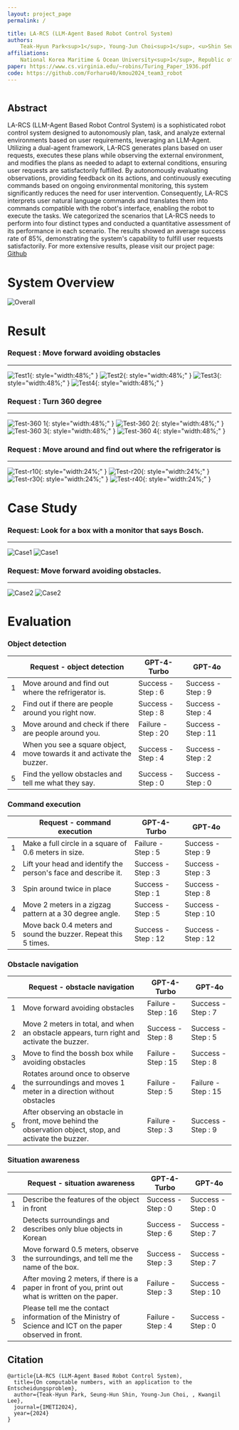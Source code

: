 ```yaml
---
layout: project_page
permalink: /

title: LA-RCS (LLM-Agent Based Robot Control System)
authors:
    Teak-Hyun Park<sup>1</sup>, Young-Jun Choi<sup>1</sup>, <u>Shin Seung-Hun</u><sup>2</sup>, Kwangil Lee<sup>1</sup>
affiliations:
    National Korea Maritime & Ocean University<sup>1</sup>, Republic of Korea Navy<sup>2</sup>
paper: https://www.cs.virginia.edu/~robins/Turing_Paper_1936.pdf
code: https://github.com/Forharu40/kmou2024_team3_robot
---
```


<!-- Using HTML to center the abstract -->
<div class="columns is-centered has-text-centered">
    <div class="column is-four-fifths">
        <h2>Abstract</h2>
        <div class="content has-text-justified">
LA-RCS (LLM-Agent Based Robot Control System) is a sophisticated robot control system designed to autonomously plan, task, and analyze external environments based on user requirements, leveraging an LLM-Agent. Utilizing a dual-agent framework, LA-RCS generates plans based on user requests, executes these plans while observing the external environment, and modifies the plans as needed to adapt to external conditions, ensuring user requests are satisfactorily fulfilled. By autonomously evaluating observations, providing feedback on its actions, and continuously executing commands based on ongoing environmental monitoring, this system significantly reduces the need for user intervention. Consequently, LA-RCS interprets user natural language commands and translates them into commands compatible with the robot's interface, enabling the robot to execute the tasks. We categorized the scenarios that LA-RCS needs to perform into four distinct types and conducted a quantitative assessment of its performance in each scenario. The results showed an average success rate of 85%, demonstrating the system's capability to fulfill user requests satisfactorily. For more extensive results, please visit our project page: <a href="https://github.com/LA-RCS/LA-RCS.github.io" target="_blank">Github</a>
        </div>
    </div>
</div>

# System Overview

![Overall](/static/image/Overall.png)

# Result

### Request : Move forward avoiding obstacles
---
![Test1](/static/image/test1.gif){: style="width:48%;" }
![Test2](/static/image/test2.gif){: style="width:48%;" }
![Test3](/static/image/test3.gif){: style="width:48%;" }
![Test4](/static/image/test4.gif){: style="width:48%;" }

### Request : Turn 360 degree
---
![Test-360 1](/static/image/test9.gif){: style="width:48%;" }
![Test-360 2](/static/image/test10.gif){: style="width:48%;" }
![Test-360 3](/static/image/test11.gif){: style="width:48%;" }
![Test-360 4](/static/image/test12.gif){: style="width:48%;" }


### Request : Move around and find out where the refrigerator is
---
![Test-r10](/static/image/test5.gif){: style="width:24%;" }
![Test-r20](/static/image/test6.gif){: style="width:24%;" }
![Test-r30](/static/image/test7.gif){: style="width:24%;" }
![Test-r40](/static/image/test8.gif){: style="width:24%;" }

# Case Study

### Request: Look for a box with a monitor that says Bosch.
---
![Case1](/static/image/슬라이드5.PNG)
![Case1](/static/image/슬라이드6.PNG)

### Request:  Move forward avoiding obstacles.
---
![Case2](/static/image/슬라이드7.PNG)
![Case2](/static/image/슬라이드8.PNG)

# Evaluation

### Object detection

|  | Request - object detection | GPT-4-Turbo | GPT-4o |
| --- | --- | --- | --- |
| 1 | Move around and find out where the refrigerator is. | Success - Step : 6 | Success - Step : 9 |
| 2 | Find out if there are people around you right now. | Success - Step : 8 | Success - Step : 4 |
| 3 | Move around and check if there are people around you. | Failure - Step : 20 | Success - Step : 11 |
| 4 | When you see a square object, move towards it and activate the buzzer. | Success - Step : 4 | Success - Step : 2 |
| 5 | Find the yellow obstacles and tell me what they say. | Success - Step : 0 | Success - Step : 0 |


### Command execution

|  | Request - command execution | GPT-4-Turbo | GPT-4o |
| --- | --- | --- | --- |
| 1 | Make a full circle in a square of 0.6 meters in size. | Failure - Step : 5 | Success - Step : 9 |
| 2 | Lift your head and identify the person's face and describe it. | Success - Step : 3 | Success - Step : 3 |
| 3 | Spin around twice in place | Success - Step : 1 | Success - Step : 8 |
| 4 | Move 2 meters in a zigzag pattern at a 30 degree angle. | Success - Step : 5 | Success - Step : 10 |
| 5 | Move back 0.4 meters and sound the buzzer. Repeat this 5 times. | Success - Step : 12 | Success - Step : 12 |


### Obstacle navigation


|  | Request - obstacle navigation | GPT-4-Turbo | GPT-4o |
| --- | --- | --- | --- |
| 1 | Move forward avoiding obstacles | Failure - Step : 16 | Success - Step : 7 |
| 2 | Move 2 meters in total, and when an obstacle appears, turn right and activate the buzzer. | Success - Step : 8 | Success - Step : 5 |
| 3 | Move to find the bossh box while avoiding obstacles | Failure - Step : 15 | Success - Step : 8 |
| 4 | Rotates around once to observe the surroundings and moves 1 meter in a direction without obstacles | Failure - Step : 5 | Failure - Step : 15 |
| 5 | After observing an obstacle in front, move behind the observation object, stop, and activate the buzzer. | Failure - Step : 3 | Success - Step : 9 |


### Situation awareness

|  | Request - situation awareness | GPT-4-Turbo | GPT-4o |
| --- | --- | --- | --- |
| 1 | Describe the features of the object in front | Success - Step : 0 | Success - Step : 0 |
| 2 | Detects surroundings and describes only blue objects in Korean | Success - Step : 6 | Success - Step : 7 |
| 3 | Move forward 0.5 meters, observe the surroundings, and tell me the name of the box. | Success - Step : 3 | Success - Step : 7 |
| 4 | After moving 2 meters, if there is a paper in front of you, print out what is written on the paper. | Failure - Step : 3 | Success - Step : 10 |
| 5 | Please tell me the contact information of the Ministry of Science and ICT on the paper observed in front. | Failure - Step : 4 | Success - Step : 0 |


## Citation
```
@article{LA-RCS (LLM-Agent Based Robot Control System),
  title={On computable numbers, with an application to the Entscheidungsproblem},
  author={Teak-Hyun Park, Seung-Hun Shin, Young-Jun Choi, , Kwangil Lee},
  journal={IMETI2024},
  year={2024}
}
```
